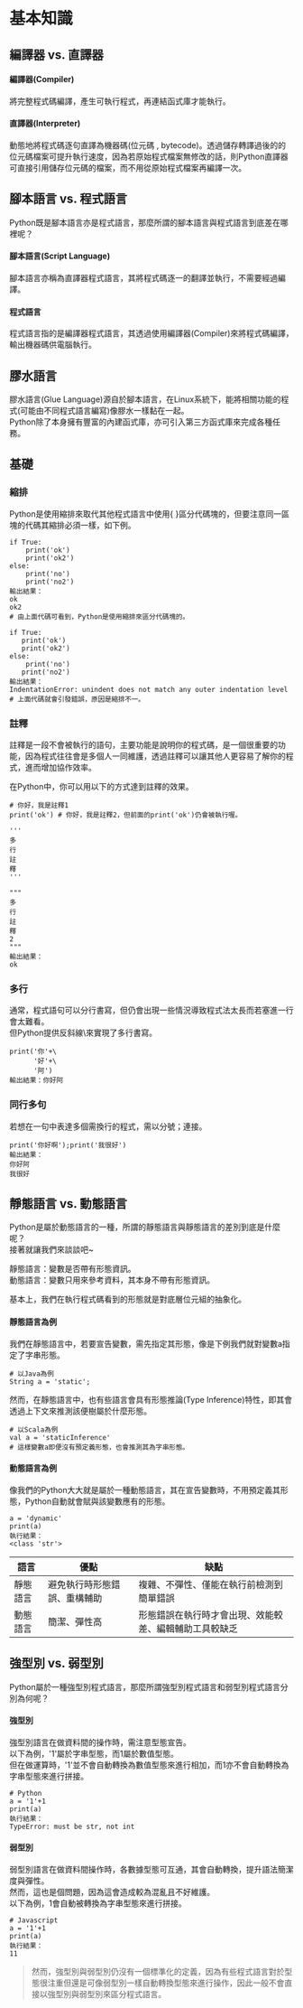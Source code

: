 # 基本知識

## 編譯器 vs. 直譯器

#### 編譯器\(Compiler\)

將完整程式碼編譯，產生可執行程式，再連結函式庫才能執行。

#### 直譯器\(Interpreter\)

動態地將程式碼逐句直譯為機器碼\(位元碼 , bytecode\)。透過儲存轉譯過後的的位元碼檔案可提升執行速度，因為若原始程式檔案無修改的話，則Python直譯器可直接引用儲存位元碼的檔案，而不用從原始程式檔案再編譯一次。

## 腳本語言 vs. 程式語言

Python既是腳本語言亦是程式語言，那麼所謂的腳本語言與程式語言到底差在哪裡呢？  


#### 腳本語言\(Script Language\)

腳本語言亦稱為直譯器程式語言，其將程式碼逐一的翻譯並執行，不需要經過編譯。

#### 程式語言

程式語言指的是編譯器程式語言，其透過使用編譯器\(Compiler\)來將程式碼編譯，輸出機器碼供電腦執行。

## 膠水語言

膠水語言\(Glue Language\)源自於腳本語言，在Linux系統下，能將相關功能的程式\(可能由不同程式語言編寫\)像膠水一樣黏在一起。  
Python除了本身擁有豐富的內建函式庫，亦可引入第三方函式庫來完成各種任務。

## 基礎

### 縮排

Python是使用縮排來取代其他程式語言中使用{ }區分代碼塊的，但要注意同一區塊的代碼其縮排必須一樣，如下例。

```text
if True:
    print('ok')
    print('ok2')
else:
    print('no')
    print('no2')
輸出結果：
ok
ok2
# 由上面代碼可看到，Python是使用縮排來區分代碼塊的。

if True:
   print('ok')
   print('ok2')
else:
    print('no')
   print('no2')
輸出結果：
IndentationError: unindent does not match any outer indentation level
# 上面代碼就會引發錯誤，原因是縮排不一。
```

### 註釋

註釋是一段不會被執行的語句，主要功能是說明你的程式碼，是一個很重要的功能，因為程式往往會是多個人一同維護，透過註釋可以讓其他人更容易了解你的程式，進而增加協作效率。  
  
在Python中，你可以用以下的方式達到註釋的效果。

```text
# 你好，我是註釋1
print('ok') # 你好，我是註釋2，但前面的print('ok')仍會被執行喔。

'''
多
行
註
釋
'''

"""
多
行
註
釋
2
"""
輸出結果：
ok
```

### 多行

通常，程式語句可以分行書寫，但仍會出現一些情況導致程式法太長而若塞進一行會太難看。  
但Python提供反斜線\來實現了多行書寫。

```text
print('你'+\
      '好'+\
      '阿')
輸出結果：你好阿
```

### 同行多句

若想在一句中表達多個需換行的程式，需以分號；連接。

```text
print('你好啊');print('我很好')
輸出結果：
你好阿
我很好
```

## 靜態語言 vs. 動態語言

Python是屬於動態語言的一種，所謂的靜態語言與靜態語言的差別到底是什麼呢？  
接著就讓我們來談談吧~

靜態語言：變數是否帶有形態資訊。  
動態語言：變數只用來參考資料，其本身不帶有形態資訊。  
  
基本上，我們在執行程式碼看到的形態就是對底層位元組的抽象化。

#### 靜態語言為例

我們在靜態語言中，若要宣告變數，需先指定其形態，像是下例我們就對變數a指定了字串形態。

```text
# 以Java為例
String a = 'static';
```

然而，在靜態語言中，也有些語言會具有形態推論\(Type Inference\)特性，即其會透過上下文來推測該便樹屬於什麼形態。

```text
# 以Scala為例
val a = 'staticInference'
# 這樣變數a即便沒有預定義形態，也會推測其為字串形態。
```

#### 動態語言為例

像我們的Python大大就是屬於一種動態語言，其在宣告變數時，不用預定義其形態，Python自動就會賦與該變數應有的形態。

```text
a = 'dynamic'
print(a)
執行結果：
<class 'str'>
```

| 語言 | 優點 | 缺點 |
| --- | --- | --- |
| 靜態語言 | 避免執行時形態錯誤、重構輔助 | 複雜、不彈性、僅能在執行前檢測到簡單錯誤 |
| 動態語言 | 簡潔、彈性高 | 形態錯誤在執行時才會出現、效能較差、編輯輔助工具較缺乏 |

## 強型別 vs. 弱型別

Python屬於一種強型別程式語言，那麼所謂強型別程式語言和弱型別程式語言分別為何呢？

#### 強型別

強型別語言在做資料間的操作時，需注意型態宣告。  
以下為例，'1'屬於字串型態，而1屬於數值型態。  
但在做運算時，'1'並不會自動轉換為數值型態來進行相加，而1亦不會自動轉換為字串型態來進行拼接。

```text
# Python
a = '1'+1
print(a)
執行結果：
TypeError: must be str, not int
```

#### 弱型別

弱型別語言在做資料間操作時，各數據型態可互通，其會自動轉換，提升語法簡潔度與彈性。  
然而，這也是個問題，因為這會造成較為混亂且不好維護。  
以下為例，1會自動被轉換為字串型態來進行拼接。

```text
# Javascript
a = '1'+1
print(a)
執行結果：
11
```

> 然而，強型別與弱型別仍沒有一個標準化的定義，因為有些程式語言對於型態很注重但還是可像弱型別一樣自動轉換型態來進行操作，因此一般不會直接以強型別與弱型別來區分程式語言。



